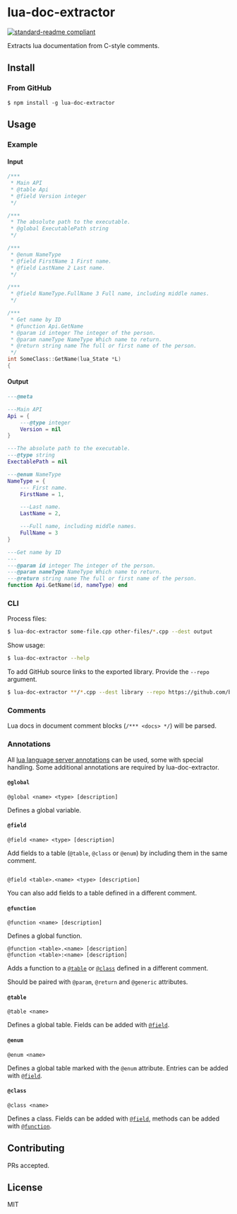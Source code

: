 # lua-doc-extractor

[![standard-readme compliant](https://img.shields.io/badge/readme%20style-standard-brightgreen.svg?style=flat-square)](https://github.com/RichardLitt/standard-readme)

Extracts lua documentation from C-style comments.

## Install

### From GitHub

```
$ npm install -g lua-doc-extractor
```

## Usage

### Example

#### Input

```cpp
/***
 * Main API
 * @table Api
 * @field Version integer
 */

/***
 * The absolute path to the executable.
 * @global ExecutablePath string
 */

/***
 * @enum NameType
 * @field FirstName 1 First name.
 * @field LastName 2 Last name.
 */

/***
 * @field NameType.FullName 3 Full name, including middle names.
 */

/***
 * Get name by ID
 * @function Api.GetName
 * @param id integer The integer of the person.
 * @param nameType NameType Which name to return.
 * @return string name The full or first name of the person.
 */
int SomeClass::GetName(lua_State *L)
{
```

#### Output

```lua
---@meta

---Main API
Api = {
	---@type integer
	Version = nil
}

---The absolute path to the executable.
---@type string
ExectablePath = nil

---@enum NameType
NameType = {
	--- First name.
	FirstName = 1,

	---Last name.
	LastName = 2,

	---Full name, including middle names.
	FullName = 3
}

---Get name by ID
---
---@param id integer The integer of the person.
---@param nameType NameType Which name to return.
---@return string name The full or first name of the person.
function Api.GetName(id, nameType) end
```

### CLI

Process files:

```sh
$ lua-doc-extractor some-file.cpp other-files/*.cpp --dest output
```

Show usage:

```sh
$ lua-doc-extractor --help
```

To add GitHub source links to the exported library. Provide the `--repo` argument.

```sh
$ lua-doc-extractor **/*.cpp --dest library --repo https://github.com/beyond-all-reason/spring/blob/62ee0b4/
```

### Comments

Lua docs in document comment blocks (`/*** <docs> */`) will be parsed.

### Annotations

All [lua language server annotations](https://luals.github.io/wiki/annotations/) can be used, some with special handling. Some additional annotations are required by lua-doc-extractor.

#### `@global`

```
@global <name> <type> [description]
```

Defines a global variable.

#### `@field`

```
@field <name> <type> [description]
```

Add fields to a table (`@table`, `@class` or `@enum`) by including them in the same comment.

```

@field <table>.<name> <type> [description]
```

You can also add fields to a table defined in a different comment.

#### `@function`

```
@function <name> [description]
```

Defines a global function.

```
@function <table>.<name> [description]
@function <table>:<name> [description]
```

Adds a function to a [`@table`](#table) or [`@class`](#class) defined in a different comment.

Should be paired with `@param`, `@return` and `@generic` attributes.

#### `@table`

```
@table <name>
```

Defines a global table. Fields can be added with [`@field`](#field).

#### `@enum`

```
@enum <name>
```

Defines a global table marked with the `@enum` attribute. Entries can be added with [`@field`](#field).

#### `@class`

```
@class <name>
```

Defines a class. Fields can be added with [`@field`](#field), methods can be added with [`@function`](#function).

## Contributing

PRs accepted.

## License

MIT
